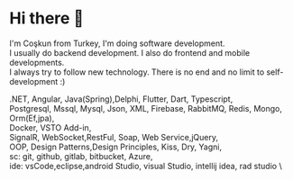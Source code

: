 # Hi there 👋
I'm Coşkun from Turkey, I'm doing software development. \
I usually do backend development. I also do frontend and mobile developments.\
I always try to follow new technology. There is no end and no limit to self-development :)

.NET, Angular, Java(Spring),Delphi, Flutter, Dart, Typescript, \
Postgresql, Mssql, Mysql, Json, XML, Firebase, RabbitMQ, Redis, Mongo, Orm(Ef,jpa), \
Docker, VSTO Add-in, \
SignalR, WebSocket,RestFul, Soap,  Web Service,jQuery,  \
OOP, Design Patterns,Design Principles, Kiss, Dry, Yagni, \
sc: git, github, gitlab, bitbucket, Azure,  \
ide: vsCode,eclipse,android Studio, visual Studio,  intellij idea, rad studio \
